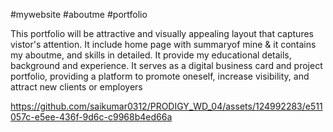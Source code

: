 
#mywebsite
#aboutme
#portfolio

This portfolio will be attractive and visually appealing layout that captures vistor's attention.
It include home page with summaryof mine &  it contains my aboutme, and skills in detailed.
It provide my educational details, background and experience.
It serves as a digital business card and project portfolio, providing a platform to promote oneself, increase visibility, and attract new clients or employers


https://github.com/saikumar0312/PRODIGY_WD_04/assets/124992283/e511057c-e5ee-436f-9d6c-c9968b4ed66a
